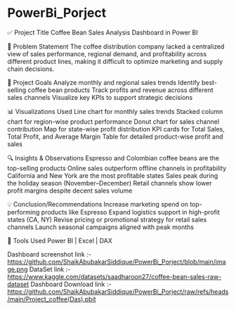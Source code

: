 # PowerBi_Porject
✅ Project Title
 Coffee Bean Sales Analysis Dashboard in Power BI

🎯 Problem Statement
 The coffee distribution company lacked a centralized view of sales performance, regional demand, and profitability across different product lines, making it difficult to optimize marketing and supply chain decisions.

🥅 Project Goals
Analyze monthly and regional sales trends
Identify best-selling coffee bean products
Track profits and revenue across different sales channels
Visualize key KPIs to support strategic decisions

📊 Visualizations Used
Line chart for monthly sales trends
Stacked column chart for region-wise product performance
Donut chart for sales channel contribution
Map for state-wise profit distribution
KPI cards for Total Sales, Total Profit, and Average Margin
Table for detailed product-wise profit and sales

🔍 Insights & Observations
Espresso and Colombian coffee beans are the top-selling products
Online sales outperform offline channels in profitability
California and New York are the most profitable states
Sales peak during the holiday season (November–December)
Retail channels show lower profit margins despite decent sales volume

💡 Conclusion/Recommendations
Increase marketing spend on top-performing products like Espresso
Expand logistics support in high-profit states (CA, NY)
Revise pricing or promotional strategy for retail sales channels
Launch seasonal campaigns aligned with peak months

📎 Tools Used
 Power BI | Excel | DAX

Dashboard screenshot link :- https://github.com/ShaikAbubakarSiddique/PowerBi_Porject/blob/main/image.png
DataSet link :- https://www.kaggle.com/datasets/saadharoon27/coffee-bean-sales-raw-dataset
Dashboard Download link :- https://github.com/ShaikAbubakarSiddique/PowerBi_Porject/raw/refs/heads/main/Project_coffee(Das).pbit
